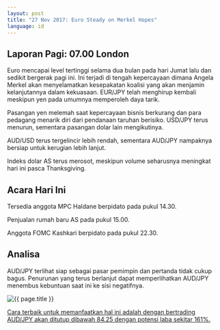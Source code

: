 ```yaml
---
layout: post
title: "27 Nov 2017: Euro Steady on Merkel Hopes"
language: id
---
```

## Laporan Pagi: 07.00 London

Euro mencapai level tertinggi selama dua bulan pada hari Jumat lalu dan sedikit bergerak pagi ini. Ini terjadi di tengah kepercayaan dimana Angela Merkel akan menyelamatkan kesepakatan koalisi yang akan menjamin kelanjutannya dalam kekuasaan. EUR/JPY telah menghirup kembali meskipun yen pada umumnya memperoleh daya tarik.

Pasangan yen melemah saat kepercayaan bisnis berkurang dan para pedagang menarik diri dari pendanaan taruhan berisiko. USD/JPY terus menurun, sementara pasangan dolar lain mengikutinya.

AUD/USD terus tergelincir lebih rendah, sementara AUD/JPY nampaknya bersiap untuk kerugian lebih lanjut.

Indeks dolar AS terus merosot, meskipun volume seharusnya meningkat hari ini pasca Thanksgiving.

## Acara Hari Ini

Tersedia anggota MPC Haldane berpidato pada pukul 14.30.

Penjualan rumah baru AS pada pukul 15.00.

Anggota FOMC Kashkari berpidato pada pukul 22.30.

## Analisa

AUD/JPY terlihat siap sebagai pasar pemimpin dan pertanda tidak cukup bagus. Penurunan yang terus berlanjut dapat memperlihatkan AUD/JPY menembus kebuntuan saat ini ke sisi negatifnya.

<img src="{{ site.url }}/images/nov/id-27-nov-17.png" alt="{{ page.title }}" title="{{ page.title }}">

<a href="%LINK%%?currency=USD&market=forex&underlying=frxAUDJPY&formname=higherlower&duration_amount=14&duration_units=d&amount=10&amount_type=payout&expiry_type=duration&barrier=84.25" target="_blank">Cara terbaik untuk memanfaatkan hal ini adalah dengan bertrading AUD/JPY akan ditutup dibawah 84.25 dengan potensi laba sekitar 161%.</a>